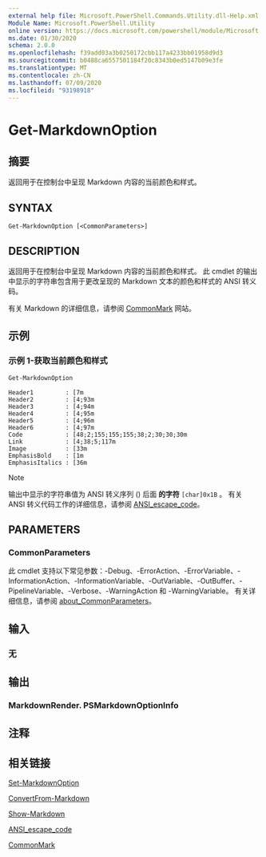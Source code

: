 ```yaml
---
external help file: Microsoft.PowerShell.Commands.Utility.dll-Help.xml
Module Name: Microsoft.PowerShell.Utility
online version: https://docs.microsoft.com/powershell/module/Microsoft.PowerShell.Utility/Get-MarkdownOption?view=powershell-7&WT.mc_id=ps-gethelp
ms.date: 01/30/2020
schema: 2.0.0
ms.openlocfilehash: f39add03a3b0250172cbb117a4233bb01958d9d3
ms.sourcegitcommit: b0488ca6557501184f20c8343b0ed5147b09e3fe
ms.translationtype: MT
ms.contentlocale: zh-CN
ms.lasthandoff: 07/09/2020
ms.locfileid: "93198918"
---
```

# Get-MarkdownOption

## 摘要
返回用于在控制台中呈现 Markdown 内容的当前颜色和样式。

## SYNTAX

```
Get-MarkdownOption [<CommonParameters>]
```

## DESCRIPTION

返回用于在控制台中呈现 Markdown 内容的当前颜色和样式。 此 cmdlet 的输出中显示的字符串包含用于更改呈现的 Markdown 文本的颜色和样式的 ANSI 转义码。

有关 Markdown 的详细信息，请参阅 [CommonMark](https://commonmark.org/) 网站。

## 示例

### 示例 1-获取当前颜色和样式

```powershell
Get-MarkdownOption
```

```Output
Header1         : [7m
Header2         : [4;93m
Header3         : [4;94m
Header4         : [4;95m
Header5         : [4;96m
Header6         : [4;97m
Code            : [48;2;155;155;155;38;2;30;30;30m
Link            : [4;38;5;117m
Image           : [33m
EmphasisBold    : [1m
EmphasisItalics : [36m
```

> [!NOTE]
> 输出中显示的字符串值为 ANSI 转义序列 () 后面 **的字符** `[char]0x1B` 。 有关 ANSI 转义代码工作的详细信息，请参阅 [ANSI_escape_code](https://en.wikipedia.org/wiki/ANSI_escape_code)。

## PARAMETERS

### CommonParameters

此 cmdlet 支持以下常见参数：-Debug、-ErrorAction、-ErrorVariable、-InformationAction、-InformationVariable、-OutVariable、-OutBuffer、-PipelineVariable、-Verbose、-WarningAction 和 -WarningVariable。 有关详细信息，请参阅 [about_CommonParameters](https://go.microsoft.com/fwlink/?LinkID=113216)。

## 输入

### 无

## 输出

### MarkdownRender. PSMarkdownOptionInfo

## 注释

## 相关链接

[Set-MarkdownOption](Set-MarkdownOption.md)

[ConvertFrom-Markdown](ConvertFrom-Markdown.md)

[Show-Markdown](Show-Markdown.md)

[ANSI_escape_code](https://en.wikipedia.org/wiki/ANSI_escape_code)

[CommonMark](https://commonmark.org/)
